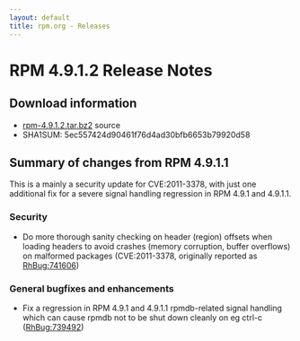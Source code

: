 ```yaml
---
layout: default
title: rpm.org - Releases
---
```


# RPM 4.9.1.2 Release Notes



## Download information
 * [rpm-4.9.1.2.tar.bz2](http://ftp.rpm.org/releases/rpm-4.9.x/rpm-4.9.1.2.tar.bz2) source
 * SHA1SUM: 5ec557424d90461f76d4ad30bfb6653b79920d58

## Summary of changes from RPM 4.9.1.1

This is a mainly a security update for CVE:2011-3378, with just one
additional fix for a severe signal handling regression in RPM 4.9.1
and 4.9.1.1.

### Security
 * Do more thorough sanity checking on header (region) offsets when loading headers to avoid crashes
   (memory corruption, buffer overflows) on malformed packages (CVE:2011-3378, originally reported as [RhBug:741606](https://bugzilla.redhat.com/show_bug.cgi?id=741606))

### General bugfixes and enhancements
 * Fix a regression in RPM 4.9.1 and 4.9.1.1 rpmdb-related signal handling which can cause rpmdb not to be shut down
   cleanly on eg ctrl-c ([RhBug:739492](https://bugzilla.redhat.com/show_bug.cgi?id=739492))                                             